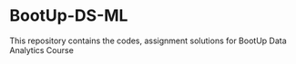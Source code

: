# BootUp-DS-ML
This repository contains the codes, assignment solutions for BootUp Data Analytics Course
